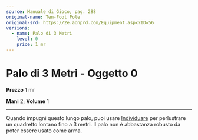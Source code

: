 ```yaml
---
source: Manuale di Gioco, pag. 288
original-name: Ten-Foot Pole
original-srd: https://2e.aonprd.com/Equipment.aspx?ID=56
versions:
  - name: Palo di 3 Metri
    level: 0
    price: 1 mr
---
```


# Palo di 3 Metri - Oggetto 0

**Prezzo** 1 mr

**Mani** 2; **Volume** 1

---

Quando impugni questo lungo palo, puoi usare
[Individuare](/azioni/base/individuare) per perlustrare un quadretto lontano
fino a 3 metri. Il palo non è abbastanza robusto da poter essere usato come
arma.
